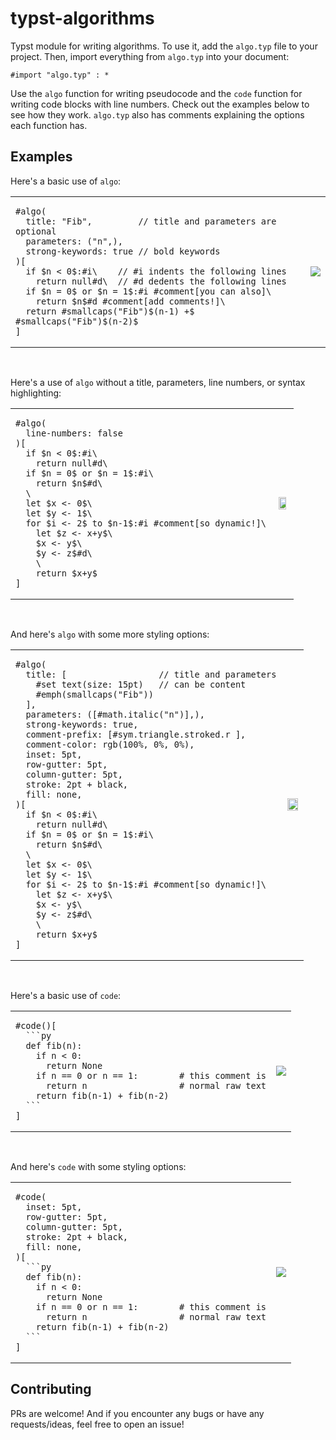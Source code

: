 # typst-algorithms

Typst module for writing algorithms. To use it, add the `algo.typ` file to your project. Then, import everything from `algo.typ` into your document:

```typst
#import "algo.typ" : *
```

Use the `algo` function for writing pseudocode and the `code` function for writing code blocks with line numbers. Check out the examples below to see how they work. `algo.typ` also has comments explaining the options each function has.

## Examples

Here's a basic use of `algo`:

<table>
<tr>
<td>

```typst
#algo(
  title: "Fib",         // title and parameters are optional
  parameters: ("n",),
  strong-keywords: true // bold keywords
)[
  if $n < 0$:#i\    // #i indents the following lines
    return null#d\  // #d dedents the following lines
  if $n = 0$ or $n = 1$:#i #comment[you can also]\
    return $n$#d #comment[add comments!]\
  return #smallcaps("Fib")$(n-1) +$ #smallcaps("Fib")$(n-2)$
]
```

</td>
<td align="center">
<img src="https://user-images.githubusercontent.com/40146328/235323240-e59ed7e2-ebb6-4b80-8742-eb171dd3721e.png" />
</td>
</tr>
</table>

<br />

Here's a use of `algo` without a title, parameters, line numbers, or syntax highlighting:

<table>
<tr>
<td>

```typst
#algo(
  line-numbers: false
)[
  if $n < 0$:#i\
    return null#d\
  if $n = 0$ or $n = 1$:#i\
    return $n$#d\
  \
  let $x <- 0$\
  let $y <- 1$\
  for $i <- 2$ to $n-1$:#i #comment[so dynamic!]\
    let $z <- x+y$\
    $x <- y$\
    $y <- z$#d\
    \
    return $x+y$  
]
```

</td>
<td align="center">
<img src="https://user-images.githubusercontent.com/40146328/235323261-d6e7a42c-ffb7-4c3a-bd2a-4c8fc2df5f36.png" width="80%" />
</td>
</tr>
</table>

<br />

And here's `algo` with some more styling options:

<table>
<tr>
<td>

```typst
#algo(
  title: [                  // title and parameters
    #set text(size: 15pt)   // can be content
    #emph(smallcaps("Fib"))
  ],
  parameters: ([#math.italic("n")],),
  strong-keywords: true,
  comment-prefix: [#sym.triangle.stroked.r ],
  comment-color: rgb(100%, 0%, 0%),
  inset: 5pt,
  row-gutter: 5pt,
  column-gutter: 5pt,
  stroke: 2pt + black,
  fill: none,
)[
  if $n < 0$:#i\
    return null#d\
  if $n = 0$ or $n = 1$:#i\
    return $n$#d\
  \
  let $x <- 0$\
  let $y <- 1$\
  for $i <- 2$ to $n-1$:#i #comment[so dynamic!]\
    let $z <- x+y$\
    $x <- y$\
    $y <- z$#d\
    \
    return $x+y$  
]
```

</td>
<td align="center">
<img src="https://user-images.githubusercontent.com/40146328/235323500-00ee9771-53d0-4d9e-811b-f1729832155e.png" width="90%" />
</td>
</tr>
</table>

<br />

Here's a basic use of `code`:

<table>
<tr>
<td>

````typst
#code()[
  ```py
  def fib(n):
    if n < 0:
      return None
    if n == 0 or n == 1:        # this comment is
      return n                  # normal raw text
    return fib(n-1) + fib(n-2)
  ```
]
````

</td>
<td align="center">
<img src="https://user-images.githubusercontent.com/40146328/235324088-a3596e0b-af90-4da3-b326-2de11158baac.png" />
</td>
</tr>
</table>

<br />

And here's `code` with some styling options:

<table>
<tr>
<td>

````typst
#code(
  inset: 5pt,
  row-gutter: 5pt,
  column-gutter: 5pt,
  stroke: 2pt + black,
  fill: none,
)[
  ```py
  def fib(n):
    if n < 0:
      return None
    if n == 0 or n == 1:        # this comment is
      return n                  # normal raw text
    return fib(n-1) + fib(n-2)
  ```
]
````

</td>
<td align="center">
<img src="https://user-images.githubusercontent.com/40146328/235324247-08438d8b-822a-4795-a78b-a56b95a1c0c0.png" />
</td>
</tr>
</table>

## Contributing

PRs are welcome! And if you encounter any bugs or have any requests/ideas, feel free to open an issue!
